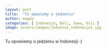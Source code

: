 ```yaml
---
layout: post
title:  "Tu opowiemy o jedzeniu"
author: magda
categories: [ Indonezja, Bali, Jawa, Gili ]
image: assets/images/jedzenie_indonezja1.jpg
---
```


Tu opowiemy o jedzeniu w Indonezji :)